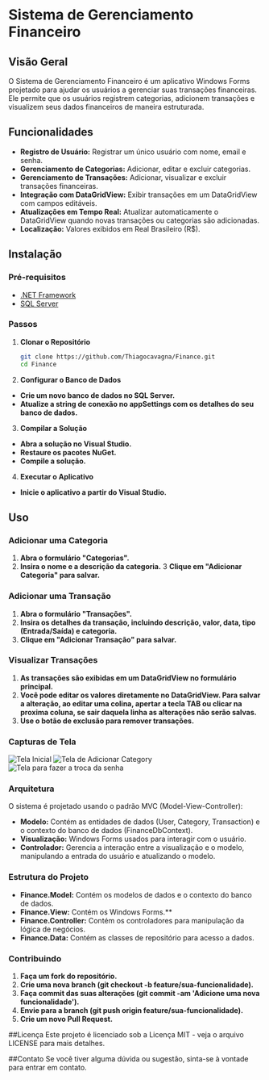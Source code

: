 # Sistema de Gerenciamento Financeiro

## Visão Geral

O Sistema de Gerenciamento Financeiro é um aplicativo Windows Forms projetado para ajudar os usuários a gerenciar suas transações financeiras. Ele permite que os usuários registrem categorias, adicionem transações e visualizem seus dados financeiros de maneira estruturada.

## Funcionalidades

- **Registro de Usuário:** Registrar um único usuário com nome, email e senha.
- **Gerenciamento de Categorias:** Adicionar, editar e excluir categorias.
- **Gerenciamento de Transações:** Adicionar, visualizar e excluir transações financeiras.
- **Integração com DataGridView:** Exibir transações em um DataGridView com campos editáveis.
- **Atualizações em Tempo Real:** Atualizar automaticamente o DataGridView quando novas transações ou categorias são adicionadas.
- **Localização:** Valores exibidos em Real Brasileiro (R$).

## Instalação

### Pré-requisitos

- [.NET Framework](https://dotnet.microsoft.com/download/dotnet-framework)
- [SQL Server](https://www.microsoft.com/pt-br/sql-server/sql-server-downloads)

### Passos

1. **Clonar o Repositório**

   ```bash
   git clone https://github.com/Thiagocavagna/Finance.git
   cd Finance

2. **Configurar o Banco de Dados**

- **Crie um novo banco de dados no SQL Server.**
- **Atualize a string de conexão no appSettings com os detalhes do seu banco de dados.**

3. **Compilar a Solução**
- **Abra a solução no Visual Studio.**
- **Restaure os pacotes NuGet.**
- **Compile a solução.**

4. **Executar o Aplicativo**
- **Inicie o aplicativo a partir do Visual Studio.**
  
## Uso
### Adicionar uma Categoria
1. **Abra o formulário "Categorias".**
2. **Insira o nome e a descrição da categoria.**
3 **Clique em "Adicionar Categoria" para salvar.**
   
### Adicionar uma Transação
1. **Abra o formulário "Transações".**
2. **Insira os detalhes da transação, incluindo descrição, valor, data, tipo (Entrada/Saída) e categoria.**
3. **Clique em "Adicionar Transação" para salvar.**

### Visualizar Transações
1. **As transações são exibidas em um DataGridView no formulário principal.**
2. **Você pode editar os valores diretamente no DataGridView. Para salvar a alteração, ao editar uma colina, apertar a tecla TAB ou clicar na proxima coluna, se sair daquela linha as alterações não serão salvas.**
3. **Use o botão de exclusão para remover transações.**
 
### Capturas de Tela
![Tela Inicial](Finance/icons/PLANNER.png)
![Tela de Adicionar Category](Finance/icons/PLANNER-CATEGORY.png)
![Tela para fazer a troca da senha](Finance/icons/PLANNER-UPDATEPASSWORD.png)

### Arquitetura
O sistema é projetado usando o padrão MVC (Model-View-Controller):

- **Modelo:** Contém as entidades de dados (User, Category, Transaction) e o contexto do banco de dados (FinanceDbContext).
- **Visualização:** Windows Forms usados para interagir com o usuário.
- **Controlador:** Gerencia a interação entre a visualização e o modelo, manipulando a entrada do usuário e atualizando o modelo.
  
### Estrutura do Projeto
- **Finance.Model:** Contém os modelos de dados e o contexto do banco de dados.
- **Finance.View:** Contém os Windows Forms.**
- **Finance.Controller:** Contém os controladores para manipulação da lógica de negócios.
- **Finance.Data:** Contém as classes de repositório para acesso a dados.
  
### Contribuindo
1. **Faça um fork do repositório.**
2. **Crie uma nova branch (git checkout -b feature/sua-funcionalidade).**
3. **Faça commit das suas alterações (git commit -am 'Adicione uma nova funcionalidade').**
4. **Envie para a branch (git push origin feature/sua-funcionalidade).**
5. **Crie um novo Pull Request.**
 
##Licença
Este projeto é licenciado sob a Licença MIT - veja o arquivo LICENSE para mais detalhes.

##Contato
Se você tiver alguma dúvida ou sugestão, sinta-se à vontade para entrar em contato.
